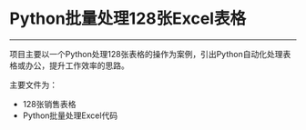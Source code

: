 # Python批量处理128张Excel表格 #

----------

项目主要以一个Python处理128张表格的操作为案例，引出Python自动化处理表格或办公，提升工作效率的思路。

主要文件为：

- 128张销售表格
- Python批量处理Excel代码


